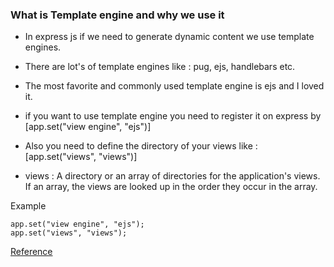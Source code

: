 ### What is Template engine and why we use it

-   In express js if we need to generate dynamic content we use template engines.
-   There are lot's of template engines like : pug, ejs, handlebars etc.
-   The most favorite and commonly used template engine is ejs and I loved it.
-   if you want to use template engine you need to register it on express by
    [app.set("view engine", "ejs")]
-   Also you need to define the directory of your views like : [app.set("views", "views")]

-   views : A directory or an array of directories for the application's views. If an array, the views are looked up in the order they occur in the array.

Example

```
app.set("view engine", "ejs");
app.set("views", "views");
```

[Reference](https://expressjs.com/en/api.html#app.set:~:text=production%2C%20otherwise%20undefined.-,view%20engine,-String)
